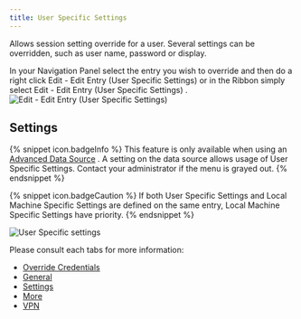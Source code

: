 ```yaml
---
title: User Specific Settings
---
```

Allows session setting override for a user. Several settings can be overridden, such as user name, password or display.  

In your Navigation Panel select the entry you wish to override and then do a right click Edit - Edit Entry (User Specific Settings) or in the Ribbon simply select Edit - Edit Entry (User Specific Settings) .  
![Edit - Edit Entry (User Specific Settings)](/img/en/rdm/mac/clip10290.png) 

## Settings 

{% snippet icon.badgeInfo %} 
This feature is only available when using an [Advanced Data Source](/rdm/mac/data-sources/data-sources-types/advanced-data-sources/) . A setting on the data source allows usage of User Specific Settings. Contact your administrator if the menu is grayed out. 
{% endsnippet %}
 
{% snippet icon.badgeCaution %} 
If both User Specific Settings and Local Machine Specific Settings are defined on the same entry, Local Machine Specific Settings have priority. 
{% endsnippet %}
 
![User Specific settings](/img/en/rdm/mac/clip10604.png) 

Please consult each tabs for more information:  

* [Override Credentials](/rdm/mac/commands/edit/setting-overrides/user-specific-settings/override-credentials/) 
* [General](/rdm/mac/commands/edit/setting-overrides/user-specific-settings/general/) 
* [Settings](/rdm/mac/commands/edit/setting-overrides/user-specific-settings/settings/) 
* [More](/rdm/mac/commands/edit/setting-overrides/user-specific-settings/more/) 
* [VPN](/rdm/mac/commands/edit/setting-overrides/user-specific-settings/vpn/) 



